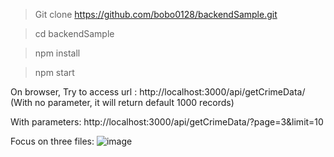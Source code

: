 >Git clone https://github.com/bobo0128/backendSample.git

>cd backendSample

>npm install

>npm start

 
On browser, Try to access url : http://localhost:3000/api/getCrimeData/   (With no parameter, it will return default 1000 records)

With parameters: http://localhost:3000/api/getCrimeData/?page=3&limit=10  


Focus on three files: 
![image](https://github.com/user-attachments/assets/7c08b9ed-216a-481e-a574-ede96ddd777a)

  
